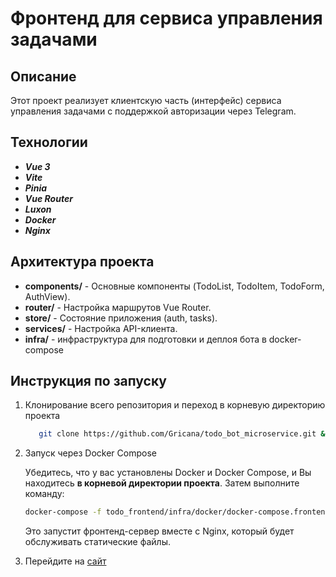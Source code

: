 # Фронтенд для сервиса управления задачами

## Описание
Этот проект реализует клиентскую часть (интерфейс) сервиса управления задачами 
с поддержкой авторизации через Telegram.

## Технологии

* _**Vue 3**_
* **_Vite_**
* **_Pinia_**
* **_Vue Router_**
* _**Luxon**_
* **_Docker_**
* **_Nginx_**

## Архитектура проекта

* **components/** - Основные компоненты (TodoList, TodoItem, TodoForm, AuthView).
* **router/** - Настройка маршрутов Vue Router.
* **store/** - Состояние приложения (auth, tasks).
* **services/** - Настройка API-клиента.
* **infra/** - инфраструктура для подготовки и деплоя бота в docker-compose

## Инструкция по запуску

1. Клонирование всего репозитория и переход в корневую директорию проекта
    ```bash 
       git clone https://github.com/Gricana/todo_bot_microservice.git && cd todo_bot_microservice
    ```

2. Запуск через Docker Compose

   Убедитесь, что у вас установлены Docker и Docker Compose, и Вы
   находитесь **в корневой директории проекта**.
   Затем выполните команду:

    ```bash
   docker-compose -f todo_frontend/infra/docker/docker-compose.frontend.yml up -d
    ```

   Это запустит фронтенд-сервер вместе с Nginx, который будет обслуживать 
 статические файлы.


3. Перейдите на [сайт](http://localhost:8081)
